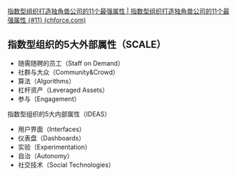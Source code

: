 [指数型组织打造独角兽公司的11个最强属性 | 指数型组织打造独角兽公司的11个最强属性 {#11} (chforce.com)](https://www.chforce.com/books/exo/index.html)

## 指数型组织的5大外部属性（SCALE）

- 随需随聘的员工（Staff on Demand）
- 社群与大众（Community&Crowd）
- 算法（Algorithms）
- 杠杆资产（Leveraged Assets）
- 参与（Engagement）


指数型组织的5大内部属性（IDEAS）

- 用户界面（Interfaces）
- 仪表盘（Dashboards）
- 实验（Experimentation）
- 自治（Autonomy）
- 社交技术（Social Technologies）